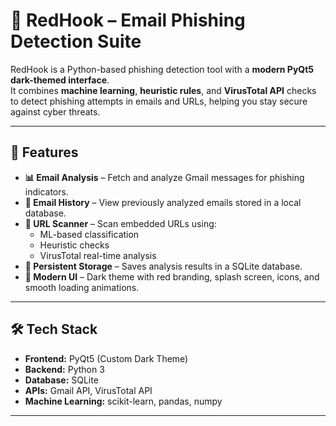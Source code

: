 # 🎯 RedHook – Email Phishing Detection Suite

RedHook is a Python-based phishing detection tool with a **modern PyQt5 dark-themed interface**.  
It combines **machine learning**, **heuristic rules**, and **VirusTotal API** checks to detect phishing attempts in emails and URLs, helping you stay secure against cyber threats.

---

## 🚀 Features

- **📊 Email Analysis** – Fetch and analyze Gmail messages for phishing indicators.  
- **📜 Email History** – View previously analyzed emails stored in a local database.  
- **🔗 URL Scanner** – Scan embedded URLs using:
  - ML-based classification
  - Heuristic checks
  - VirusTotal real-time analysis  
- **💾 Persistent Storage** – Saves analysis results in a SQLite database.  
- **🎨 Modern UI** – Dark theme with red branding, splash screen, icons, and smooth loading animations.

---

## 🛠️ Tech Stack

- **Frontend:** PyQt5 (Custom Dark Theme)
- **Backend:** Python 3
- **Database:** SQLite
- **APIs:** Gmail API, VirusTotal API
- **Machine Learning:** scikit-learn, pandas, numpy

---


